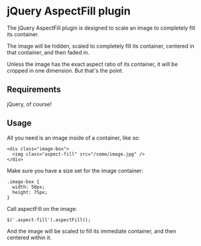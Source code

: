 # jQuery AspectFill plugin

The jQuery AspectFill plugin is designed to scale an image to completely fill its container.

The image will be hidden, scaled to completely fill its container, centered in that container, and then faded in. 

Unless the image has the exact aspect ratio of its container, it will be cropped in one dimension. But that's the point. 

## Requirements

jQuery, of course!

## Usage

All you need is an image inside of a container, like so:

```
<div class="image-box">
  <img class="aspect-fill" src="/some/image.jpg" />
</div>
```

Make sure you have a size set for the image container:

```
.image-box {
  width: 50px;
  height: 75px;
}
```

Call aspectFill on the image:

```
$('.aspect-fill').aspectFill();
```

And the image will be scaled to fill its immediate container, and then centered within it.
